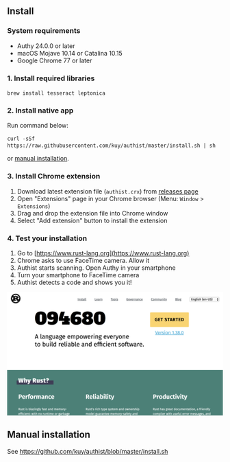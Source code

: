 ## Install

### System requirements

- Authy 24.0.0 or later
- macOS Mojave 10.14 or Catalina 10.15
- Google Chrome 77 or later

### 1. Install required libraries

```
brew install tesseract leptonica
```

### 2. Install native app

Run command below:

```
curl -sSf https://raw.githubusercontent.com/kuy/authist/master/install.sh | sh
```

or [manual installation](#manual-installation).

### 3. Install Chrome extension

1. Download latest extension file (`authist.crx`) from [releases page](https://github.com/kuy/authist/releases)
2. Open "Extensions" page in your Chrome browser (Menu: `Window` > `Extensions`)
3. Drag and drop the extension file into Chrome window
4. Select "Add extension" button to install the extension

### 4. Test your installation

1. Go to [https://www.rust-lang.org](https://www.rust-lang.org)
2. Chrome asks to use FaceTime camera. Allow it
3. Authist starts scanning. Open Authy in your smartphone
4. Turn your smartphone to FaceTime camera
5. Authist detects a code and shows you it!

![install-result](https://raw.githubusercontent.com/kuy/authist/master/docs/assets/result.png)

## Manual installation

See https://github.com/kuy/authist/blob/master/install.sh
